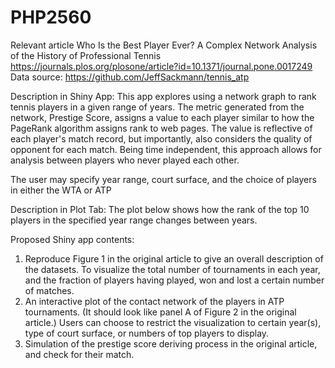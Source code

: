 # PHP2560
Relevant article
Who Is the Best Player Ever? A Complex Network Analysis of the History of Professional Tennis
https://journals.plos.org/plosone/article?id=10.1371/journal.pone.0017249
Data source: https://github.com/JeffSackmann/tennis_atp

Description in Shiny App:
This app explores using a network graph to rank tennis players in a given range of years. The metric generated from the network, Prestige Score, assigns a value to each player similar to how the PageRank algorithm assigns rank to web pages. The value is reflective of each player's match record, but importantly, also considers the quality of opponent for each match. Being time independent, this approach allows for analysis between players who never played each other. 

The user may specify year range, court surface, and the choice of players in either the WTA or ATP

Description in Plot Tab:
The plot below shows how the rank of the top 10 players in the specified year range changes between years. 


Proposed Shiny app contents:
1. Reproduce Figure 1 in the original article to give an overall description of the datasets. To visualize the total number of tournaments in each year, and the fraction of players having played, won and lost a certain number of matches.
2. An interactive plot of the contact network of the players in ATP tournaments. (It should look like panel A of Figure 2 in the original article.) Users can choose to restrict the visualization to certain year(s), type of court surface, or numbers of top players to display.
3. Simulation of the prestige score deriving process in the original article, and check for their match. 
